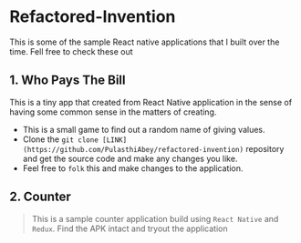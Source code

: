 # Refactored-Invention
This is some of the sample React native applications that I built over the time. Fell free to check these out

## 1. Who Pays The Bill
This is a tiny app that created from React Native application in the sense of having some common sense in the matters of creating.
* This is a small game to find out a random name of giving values.
* Clone the `git clone [LINK](https://github.com/PulasthiAbey/refactored-invention)` repository and get the source code and make any changes you like.
* Feel free to `folk` this and make changes to the application. 

## 2. Counter
> This is a sample counter application build using `React Native` and `Redux`. Find the APK intact and tryout the application